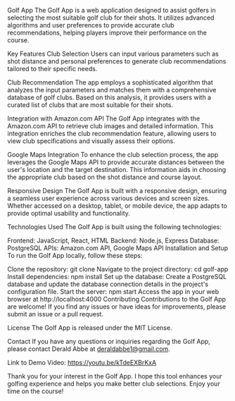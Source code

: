 Golf App
The Golf App is a web application designed to assist golfers in selecting the most suitable golf club for their shots. It utilizes advanced algorithms and user preferences to provide accurate club recommendations, helping players improve their performance on the course.

Key Features
Club Selection
Users can input various parameters such as shot distance and personal preferences to generate club recommendations tailored to their specific needs.

Club Recommendation
The app employs a sophisticated algorithm that analyzes the input parameters and matches them with a comprehensive database of golf clubs. Based on this analysis, it provides users with a curated list of clubs that are most suitable for their shots.

Integration with Amazon.com API
The Golf App integrates with the Amazon.com API to retrieve club images and detailed information. This integration enriches the club recommendation feature, allowing users to view club specifications and visually assess their options.

Google Maps Integration
To enhance the club selection process, the app leverages the Google Maps API to provide accurate distances between the user's location and the target destination. This information aids in choosing the appropriate club based on the shot distance and course layout.

Responsive Design
The Golf App is built with a responsive design, ensuring a seamless user experience across various devices and screen sizes. Whether accessed on a desktop, tablet, or mobile device, the app adapts to provide optimal usability and functionality.

Technologies Used
The Golf App is built using the following technologies:

Frontend: JavaScript, React, HTML
Backend: Node.js, Express
Database: PostgreSQL
APIs: Amazon.com API, Google Maps API
Installation and Setup
To run the Golf App locally, follow these steps:

Clone the repository: git clone <repository-url>
Navigate to the project directory: cd golf-app
Install dependencies: npm install
Set up the database: Create a PostgreSQL database and update the database connection details in the project's configuration file.
Start the server: npm start
Access the app in your web browser at http://localhost:4000
Contributing
Contributions to the Golf App are welcome! If you find any issues or have ideas for improvements, please submit an issue or a pull request.

License
The Golf App is released under the MIT License.

Contact
If you have any questions or inquiries regarding the Golf App, please contact Derald Abbe at deraldabbe1@gmail.com.

Link to Demo Video: https://youtu.be/kTdeEXBrKxA

Thank you for your interest in the Golf App. I hope this tool enhances your golfing experience and helps you make better club selections. Enjoy your time on the course!